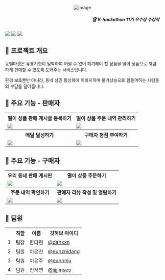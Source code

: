 <div align='center'>
  
![image](https://github.com/MetalRoze/DongTteolMarket/assets/90143666/0ab9e0a9-1585-4dd7-8f23-2846e6d10fda)
</div>
<div align='right'>
      <h5> 🏆 K-hackathon 11기 우수상 수상작 </h5>
</div>
  <div>
<div>
<img src="https://img.shields.io/badge/android-34A853?style=for-the-badge&logo=Android&logoColor=white">
<img src="https://img.shields.io/badge/JAVA-orange?style=for-the-badge">
<img src="https://img.shields.io/badge/XML-34A853?style=for-the-badge">
</div>
  </div>
  </div>
  <h2> 🏡 프로젝트 개요 </h2>
  <p> 동떨마켓은 유통기한이 임박하여 어쩔 수 없이 폐기해야 할 상품을 떨이 상품으로 저렴하게 판매할 수 있도록 도와주는 서비스입니다. </p>
  <p>환경 보호뿐만 아니라, 동네 상권 활성화에 이바지하며 물가상승으로 힘들어하는 사람들의 부담을 덜어줍니다. </p>
<h2> 🙌 주요 기능 - 판매자 </h2>
<table>
  <tr>
      <th>떨이 상품 판매 게시글 등록하기</th>
      <th>떨이 상품 주문 내역 관리하기</th>    
  </tr>
  <tr>
    <td>
  <img src="https://github.com/MetalRoze/DongTteolMarket/assets/117638449/2d820c9a-81bc-4a70-a323-1c7f8a15f436">
    </td>
    <td>
    <img src="https://github.com/MetalRoze/DongTteolMarket/assets/117638449/3f72ef0b-89a3-42a7-8b38-8099b5fc54dc">
    </td>
  </tr>
  
  <tr>
      <th>
        메달 달성하기
      </th>
      <th>
        구매자 평점 부여하기 
      </th>
  </tr>
  <tr>
    <td>
      <img src="https://github.com/MetalRoze/DongTteolMarket/assets/117638449/9eac7114-b2e7-44e5-974e-6d1cc9dd2e3b">
    </td>
    <td>
      <img src = "https://github.com/MetalRoze/DongTteolMarket/assets/117638449/4e6fb922-9c5d-4bec-b6f4-296f298c5887">
    </td>
  </tr>
</table>

<h2> 🙌 주요 기능 - 구매자 </h2>
<table>
  <tr>
      <th>우리 동네 판매 게시판</th>
      <th>떨이 상품 주문하기</th>    
  </tr>
  <tr>
    <td>
      <img src="https://github.com/MetalRoze/DongTteolMarket/assets/117638449/b5d10936-7aae-43be-99f0-6d8d691949ce">
    </td>
    <td>
      <img src="https://github.com/MetalRoze/DongTteolMarket/assets/117638449/7dde2195-fb10-4752-8395-55cd23bb6760">
    </td>
  </tr>
  
  <tr>
      <th>
        주문 내역 확인하기
      </th>
      <th>
        판매자 리뷰 작성 및 열람하기
      </th>
  </tr>
  <tr>
    <td>
      <img src="https://github.com/MetalRoze/DongTteolMarket/assets/117638449/ec63d469-5606-483f-bff4-bddb70ae7ba8">
    </td>
    <td>
      <img src = "https://github.com/MetalRoze/DongTteolMarket/assets/117638449/362ee9c3-2e12-4645-8a3e-1e5f341c72d5">
    </td>
  </tr>
</table>
  
<h2> 👫 팀원 </h2>
    <table>
  <tr>
    <th></th>
    <th>직함</th>
    <th>이름</th>
    <th>깃허브 아이디</th>
  </tr>

  <tr>
    <td>1</td>
    <td>팀장</td>
    <td>한다현</td>
    <td><a href="https://github.com/dahxxn">@dahxxn</td>
  </tr>

  <tr>
    <td>2</td>
    <td>팀원</td>
    <td>이은진</td>
    <td><a href="https://github.com/eunznidang">@eunznidang</td>
  </tr>

  <tr>
    <td>3</td>
    <td>팀원</td>
    <td>이은주</td>
    <td><a href="https://github.com/eunnnju">@eunnnju</td>
  </tr>

  <tr>
    <td>4</td>
    <td>팀원</td>
    <td>진서연</td>
    <td><a href="https://github.com/jjjjjinseo">@jjjjjinseo</td>
  </tr>
</table>
